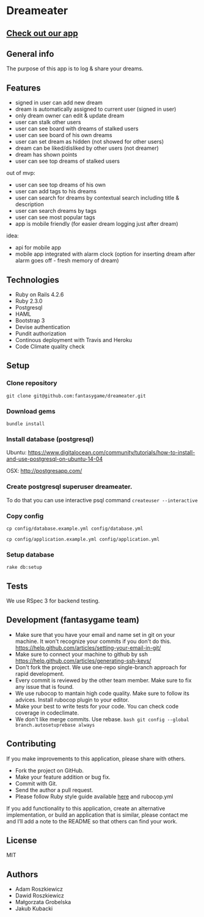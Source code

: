 # Dreameater

## [Check out our app](http://dreameater.herokuapp.com/)

## General info

The purpose of this app is to log & share your dreams.

## Features
* signed in user can add new dream
* dream is automatically assigned to current user (signed in user)
* only dream owner can edit & update dream
* user can stalk other users
* user can see board with dreams of stalked users
* user can see board of his own dreams
* user can set dream as hidden (not showed for other users)
* dream can be liked/disliked by other users (not dreamer)
* dream has shown points
* user can see top dreams of stalked users

out of mvp:
* user can see top dreams of his own
* user can add tags to his dreams
* user can search for dreams by contextual search including title & description
* user can search dreams by tags
* user can see most popular tags
* app is mobile friendly (for easier dream logging just after dream)

idea:
* api for mobile app
* mobile app integrated with alarm clock (option for inserting dream after alarm goes off - fresh memory of dream)

## Technologies

* Ruby on Rails 4.2.6
* Ruby 2.3.0
* Postgresql
* HAML
* Bootstrap 3
* Devise authentication
* Pundit authorization
* Continous deployment with Travis and Heroku
* Code Climate quality check

## Setup
### Clone repository
`git clone git@github.com:fantasygame/dreameater.git`

### Download gems
`bundle install`

### Install database (postgresql)

Ubuntu: https://www.digitalocean.com/community/tutorials/how-to-install-and-use-postgresql-on-ubuntu-14-04

OSX: http://postgresapp.com/

### Create postgresql superuser dreameater.

To do that you can use interactive psql command
`createuser --interactive`

### Copy config
`cp config/database.example.yml config/database.yml`

`cp config/application.example.yml config/application.yml`

### Setup database
`rake db:setup`

## Tests
We use RSpec 3 for backend testing.

## Development (fantasygame team)
* Make sure that you have your email and name set in git on your machine. It won't recognize your commits if you don't do this. https://help.github.com/articles/setting-your-email-in-git/
* Make sure to connect your machine to github by ssh https://help.github.com/articles/generating-ssh-keys/
* Don't fork the project. We use one-repo single-branch approach for rapid development.
* Every commit is reviewed by the other team member. Make sure to fix any issue that is found.
* We use rubocop to mantain high code quality. Make sure to follow its advices. Install rubocop plugin to your editor.
* Make your best to write tests for your code. You can check code coverage in codeclimate.
* We don't like merge commits. Use rebase. `bash git config --global branch.autosetuprebase always `

## Contributing

If you make improvements to this application, please share with others.

* Fork the project on GitHub.
* Make your feature addition or bug fix.
* Commit with Git.
* Send the author a pull request.
* Please follow Ruby style guide available [here](https://github.com/bbatsov/ruby-style-guide) and rubocop.yml

If you add functionality to this application, create an alternative
implementation, or build an application that is similar, please contact
me and I’ll add a note to the README so that others can find your work.

## License

MIT

## Authors

* Adam Roszkiewicz
* Dawid Roszkiewicz
* Małgorzata Grobelska
* Jakub Kubacki
